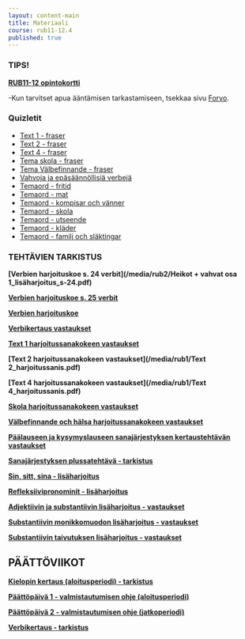 ```yaml
---
layout: content-main
title: Materiaali
course: rub11-12.4
published: true
---
```

### TIPS!
**[RUB11-12 opintokortti](/media/rub2/RUB12_opintokortti.pdf)**

-Kun tarvitset apua ääntämisen tarkastamiseen, tsekkaa sivu [Forvo](https://fi.forvo.com/).

### Quizletit

- [Text 1 - fraser](https://quizlet.com/_a2zbi1?x=1qqt&i=dz01n)
- [Text 2 - fraser](https://quizlet.com/_a4hkf8?x=1jqt&i=dz01n)
- [Text 4 - fraser](https://quizlet.com/_a73yfp?x=1qqt&i=dz01n)
- [Tema skola - fraser](https://quizlet.com/_ae45y6?x=1qqt&i=dz01n)
- [Tema Välbefinnande - fraser](https://quizlet.com/_ajbxdu?x=1qqt&i=dz01n)
- [Vahvoja ja epäsäännöllisiä verbejä](https://quizlet.com/_3oudcw?x=1jqt&i=dz01n)
- [Temaord - fritid](https://quizlet.com/_3poztd?x=1jqt&i=dz01n)
- [Temaord - mat](https://quizlet.com/_a8unwa?x=1qqt&i=dz01n)
- [Temaord - kompisar och vänner](https://quizlet.com/_a8usw8?x=1qqt&i=dz01n)
- [Temaord - skola](https://quizlet.com/_3pp0st?x=1jqt&i=dz01n)
- [Temaord - utseende](https://quizlet.com/_ajcb9e?x=1qqt&i=dz01n)
- [Temaord - kläder](https://quizlet.com/_amfchp?x=1jqt&i=dz01n)
- [Temaord - familj och släktingar](https://quizlet.com/_amfe7a?x=1qqt&i=dz01n)

### TEHTÄVIEN TARKISTUS

**[Verbien harjoituskoe s. 24 verbit](/media/rub2/Heikot + vahvat osa 1_lisäharjoitus_s-24.pdf)**

**[Verbien harjoituskoe s. 25 verbit](/media/rub2/Verbiharjoitus_sivu25.pdf)**

**[Verbien harjoituskoe](/media/rub2/Verbikoe_harjoitus.pdf)**

**[Verbikertaus vastaukset](/media/rub1/Verbikertaus_vastaukset.pdf)**

**[Text 1 harjoitussanakokeen vastaukset](/media/rub1/Text1_harjoitussanakoe.pdf)**

**[Text 2 harjoitussanakokeen vastaukset](/media/rub1/Text 2_harjoitussanis.pdf)**

**[Text 4 harjoitussanakokeen vastaukset](/media/rub1/Text 4_harjoitussanis.pdf)**

**[Skola harjoitussanakokeen vastaukset](/media/rub2/Skola_harjoitussanis.pdf)**

**[Välbefinnande och hälsa harjoitussanakokeen vastaukset](/media/rub2/Harjoitussanis_terveys.pdf)**


**[Päälauseen ja kysymyslauseen sanajärjestyksen kertaustehtävän vastaukset](/media/rub2/SJkertaus_vastaukset.pdf)**

**[Sanajärjestyksen plussatehtävä - tarkistus](/media/rub2/Sivulause_plussa.pdf)**

**[Sin, sitt, sina - lisäharjoitus](/media/rub2/sinsittsina.pdf)**

**[Refleksiivipronominit - lisäharjoitus](/media/rub2/Refleksiivit_facit.pdf)**

**[Adjektiivin ja substantiivin lisäharjoitus - vastaukset](/media/rub2/Yhteistaivutus.pdf)**

**[Substantiivin monikkomuodon lisäharjoitus - vastaukset](/media/rub2/Substantiivi_monikko.pdf)**

**[Substantiivin taivutuksen lisäharjoitus - vastaukset](/media/rub2/Substantiivi_taivutus.pdf)**

## PÄÄTTÖVIIKOT

**[Kielopin kertaus (aloitusperiodi) - tarkistus ](/media/rub2/Kertaus_aloitusperiodi.pdf)**

**[Päättöpäivä 1 - valmistautumisen ohje (aloitusperiodi)](/media/rub2/Kertausohje_aloitusperiodi.pdf)**

**[Päättöpäivä 2 - valmistautumisen ohje (jatkoperiodi)](/media/rub2/Koeohje_uusi.pdf)**

**[Verbikertaus - tarkistus](/media/rub2/Verbikertaus.pdf)**


